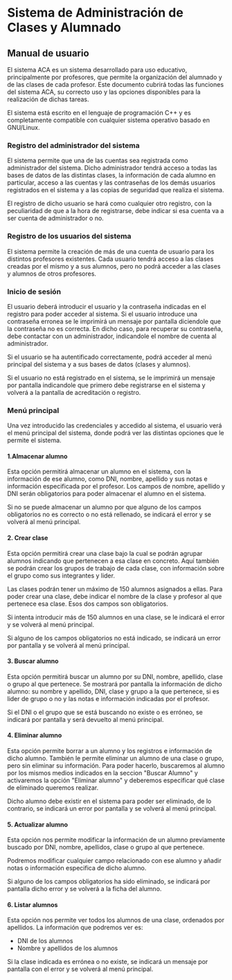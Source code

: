 # Sistema de Administración de Clases y Alumnado

## Manual de usuario

El sistema ACA es un sistema desarrollado para uso educativo, principalmente por profesores, que permite la organización del alumnado y de las clases de cada profesor. Este documento cubrirá todas las funciones del sistema ACA, su correcto uso y las opciones disponibles para la realización de dichas tareas.

El sistema está escrito en el lenguaje de programación C++ y es completamente compatible con cualquier sistema operativo basado en GNU/Linux.

### Registro del administrador del sistema

El sistema permite que una de las cuentas sea registrada como administrador del sistema. Dicho administrador tendrá acceso a todas las bases de datos de las distintas clases, la información de cada alumno en particular, acceso a las cuentas y las contraseñas de los demás usuarios registrados en el sistema y a las copias de seguridad que realiza el sistema.

El registro de dicho usuario se hará como cualquier otro registro, con la peculiaridad de que a la hora de registrarse, debe indicar si esa cuenta va a ser cuenta de administrador o no.

### Registro de los usuarios del sistema

El sistema permite la creación de más de una cuenta de usuario para los distintos profesores existentes. Cada usuario tendrá acceso a las clases creadas por el mismo y a sus alumnos, pero no podrá acceder a las clases y alumnos de otros profesores.

### Inicio de sesión

El usuario deberá introducir el usuario y la contraseña indicadas en el registro para poder acceder al sistema. Si el usuario introduce una contraseña erronea se le imprimirá un mensaje por pantalla diciendole que la contraseña no es correcta. En dicho caso, para recuperar su contraseña, debe contactar con un administrador, indicandole el nombre de cuenta al administrador.

Si el usuario se ha autentificado correctamente, podrá acceder al menú principal del sistema y a sus bases de datos (clases y alumnos).

Si el usuario no está registrado en el sistema, se le imprimirá un mensaje por pantalla indicandole que primero debe registrarse en el sistema y volverá a la pantalla de acreditación o registro.

### Menú principal

Una vez introducido las credenciales y accedido al sistema, el usuario verá el menú principal del sistema, donde podrá ver las distintas opciones que le permite el sistema.

#### 1.Almacenar alumno

Esta opción permitirá almacenar un alumno en el sistema, con la información de ese alumno, como DNI, nombre, apellido y sus notas e información especificada por el profesor. Los campos de nombre, apellido y DNI serán obligatorios para poder almacenar el alumno en el sistema.

Si no se puede almacenar un alumno por que alguno de los campos obligatorios no es correcto o no está rellenado, se indicará el error y se volverá al menú principal.

#### 2. Crear clase

Esta opción permitirá crear una clase bajo la cual se podrán agrupar alumnos indicando que pertenecen a esa clase en concreto. Aquí también se podrán crear los grupos de trabajo de cada clase, con información sobre el grupo como sus integrantes y lider.

Las clases podrán tener un máximo de 150 alumnos asignados a ellas. Para poder crear una clase, debe indicar el nombre de la clase y profesor al que pertenece esa clase. Esos dos campos son obligatorios.

Si intenta introducir más de 150 alumnos en una clase, se le indicará el error y se volverá al menú principal.

Si alguno de los campos obligatorios no está indicado, se indicará un error por pantalla y se volverá al menú principal.

#### 3. Buscar alumno

Esta opción permitirá buscar un alumno por su DNI, nombre, apellido, clase o grupo al que pertenece. Se mostrará por pantalla la información de dicho alumno: su nombre y apellido, DNI, clase y grupo a la que pertenece, si es lider de grupo o no y las notas e información indicadas por el profesor.

Si el DNI o el grupo que se está buscando no existe o es erróneo, se indicará por pantalla y será devuelto al menú principal.

#### 4. Eliminar alumno

Esta opción permite borrar a un alumno y los registros e información de dicho alumno. También le permite eliminar un alumno de una clase o grupo, pero sin eliminar su información. Para poder hacerlo, buscaremos al alumno por los mismos medios indicados en la seccion "Buscar Alumno" y activaremos la opción "Eliminar alumno" y deberemos especificar qué clase de eliminado queremos realizar.

Dicho alumno debe existir en el sistema para poder ser eliminado, de lo contrario, se indicará un error por pantalla y se volverá al menú principal.

#### 5. Actualizar alumno

Esta opción nos permite modificar la información de un alumno previamente buscado por DNI, nombre, apellidos, clase o grupo al que pertenece.

Podremos modificar cualquier campo relacionado con ese alumno y añadir notas o información especifica de dicho alumno.

Si alguno de los campos obligatorios ha sido eliminado, se indicará por pantalla dicho error y se volverá a la ficha del alumno.

#### 6. Listar alumnos

Esta opción nos permite ver todos los alumnos de una clase, ordenados por apellidos. La información que podremos ver es:
  - DNI de los alumnos
  - Nombre y apellidos de los alumnos

Si la clase indicada es errónea o no existe, se indicará un mensaje por pantalla con el error y se volverá al menú principal.
